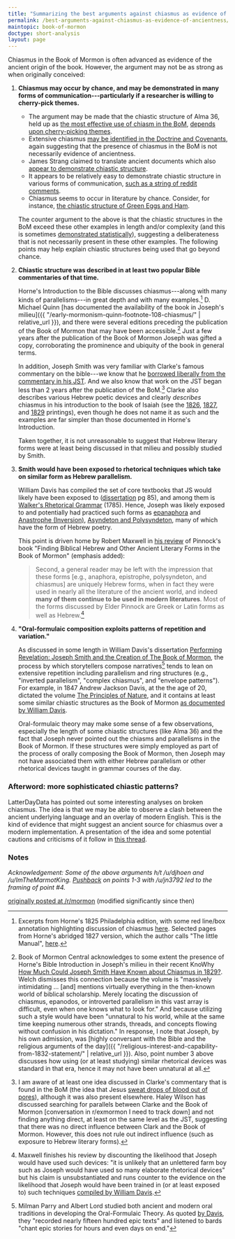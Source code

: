 ```yaml
---
title: "Summarizing the best arguments against chiasmus as evidence of ancientness"
permalink: /best-arguments-against-chiasmus-as-evidence-of-ancientness/
maintopic: book-of-mormon
doctype: short-analysis
layout: page
---
```


Chiasmus in the Book of Mormon is often advanced as evidence of the ancient origin of the book.  However, the argument may not be as strong as when originally conceived:

1. **Chiasmus may occur by chance, and may be demonstrated in many forms of communication---particularly if a researcher is willing to cherry-pick themes.**
    * The argument may be made that the chiastic structure of Alma 36, held up as [the most effective use of chiasm in the BoM](https://publications.mi.byu.edu/book/chiasmus-in-antiquity/), [depends upon cherry-picking themes](https://dialoguejournal.com/wp-content/uploads/sbi/articles/Dialogue_V38N04_105.pdf).
    * Extensive chiasmus [may be identified in the Doctrine and Covenants](http://www.davidgorton.com/Father/Articles/section76.html), again suggesting that the presence of chiasmus in the BoM is not necessarily evidence of ancientness.
    * James Strang claimed to translate ancient documents which also [appear to demonstrate chiastic structure](https://digitalcommons.usu.edu/cgi/viewcontent.cgi?article=1565&context=physics_facpub).
    * It appears to be relatively easy to demonstrate chiastic structure in various forms of communication, [such as a string of reddit comments](https://np.reddit.com/r/mormon/comments/65k95j/im_glad_that_fairmormon_exists_the_fairmormon/dh3lad0/).
    * Chiasmus seems to occur in literature by chance.  Consider, for instance, [the chiastic structure of Green Eggs and Ham](https://www.dialoguejournal.com/wp-content/uploads/sbi/articles/Dialogue_V33N04_173.pdf).

    The counter argument to the above is that the chiastic structures in the BoM exceed these other examples in length and/or complexity (and this is sometimes [demonstrated statistically](https://digitalcommons.usu.edu/cgi/viewcontent.cgi?article=1565&context=physics_facpub)), suggesting a deliberateness that is not necessarily present in these other examples.  The following points may help explain chiastic structures being used that go beyond chance.

2. **Chiastic structure was described in at least two popular Bible commentaries of that time.**

    Horne's Introduction to the Bible discusses chiasmus---along with many kinds of parallelisms---in great depth and with many examples.[^editions] D. Michael Quinn [has documented the availability of the book in Joseph's milieu]({{ "/early-mormonism-quinn-footnote-108-chiasmus/" | relative_url }}), and there were several editions preceding the publication of the Book of Mormon that may have been accessible.[^knowhy]  Just a few years after the publication of the Book of Mormon Joseph was gifted a copy, corroborating the prominence and ubiquity of the book in general terms.

    In addition, Joseph Smith was very familiar with Clarke's famous commentary on the bible---we know that he [borrowed liberally from the commentary in his JST](http://jur.byu.edu/?p=21296).  And we also know that work on the JST began less than 2 years after the publication of the BoM.[^clarkeinbom] Clarke also describes various Hebrew poetic devices and clearly _describes_ chiasmus in his introduction to the book of Isaiah (see the [1826](https://babel.hathitrust.org/cgi/pt?id=uva.x004508074&view=1up&seq=682), [1827](https://babel.hathitrust.org/cgi/pt?id=uva.x030796251&view=1up&seq=674), and [1829](https://babel.hathitrust.org/cgi/pt?id=uva.x030796202&view=1up&seq=674) printings), even though he does not name it as such and the examples are far simpler than those documented in Horne's Introduction.

    Taken together, it is not unreasonable to suggest that Hebrew literary forms were at least being discussed in that milieu and possibly studied by Smith.

3. **Smith would have been exposed to rhetorical techniques which take on similar form as Hebrew parallelism.**

    William Davis has compiled the set of core textbooks that JS would likely have been exposed to ([dissertation](https://escholarship.org/uc/item/86h814zv) pg 85), and among them is [Walker's Rhetorical Grammar](https://archive.org/details/in.ernet.dli.2015.511864/page/n11) (1785).  Hence, Joseph was likely exposed to and potentially had practiced such forms as [epanaphora](https://archive.org/details/in.ernet.dli.2015.511864/page/n203) and [Anastrophe (Inversion)](https://archive.org/details/in.ernet.dli.2015.511864/page/n213), [Asyndeton and Polysyndeton](https://archive.org/details/in.ernet.dli.2015.511864/page/n215), many of which have the form of Hebrew poetry.

    This point is driven home by Robert Maxwell in [his review](https://byustudies.byu.edu/content/finding-biblical-hebrew-and-other-ancient-literary-forms-book-mormon) of Pinnock's book "Finding Biblical Hebrew and Other Ancient Literary Forms in the Book of Mormon" (emphasis added): 

    > Second, a general reader may be left with the impression that these forms [e.g., anaphora, epistrophe, polysyndeton, and chiasmus] are uniquely Hebrew forms, when in fact they were used in nearly all the literature of the ancient world, and indeed **many of them continue to be used in modern literatures**. Most of the forms discussed by Elder Pinnock are Greek or Latin forms as well as Hebrew.[^dismiss]

4. **"Oral-formulaic composition exploits patterns of repetition and variation."**

    As discussed in some length in William Davis's dissertation [Performing Revelation: Joseph Smith and the Creation of The Book of Mormon](https://escholarship.org/uc/item/86h814zv), the process by which storytellers compose narratives[^oralformulaictheory] tends to lean on extensive repetition including parallelism and ring structures (e.g., "inverted parallelism", "complex chiasmus", and "envelope patterns").  For example, in 1847 Andrew Jackson Davis, at the the age of 20, dictated the volume [The Principles of Nature](https://archive.org/details/principlesofnatu00davi/), and it contains at least some similar chiastic structures as the Book of Mormon [as documented by William Davis](https://www.academia.edu/44478471/_Corrected_Text_The_Book_of_Mormon_and_the_Limits_of_Naturalistic_Criteria_Comparing_Joseph_Smith_and_Andrew_Jackson_Davis).

    Oral-formulaic theory may make some sense of a few observations, especially the length of some chiastic structures (like Alma 36) and the fact that Joseph never pointed out the chiasms and parallelisms in the Book of Mormon.  If these structures were simply employed as part of the process of orally composing the Book of Mormon, then Joseph may not have associated them with either Hebrew parallelism or other rhetorical devices taught in grammar courses of the day.

### Afterword: more sophisticated chiastic patterns?

LatterDayData has pointed out some interesting analyses on broken chiasmus.  The idea is that we may be able to observe a clash between the ancient underlying language and an overlay of modern English.  This is the kind of evidence that might suggest an ancient source for chiasmus over a modern implementation.  A presentation of the idea and some potential cautions and criticisms of it follow in [this thread](https://www.reddit.com/r/mormon/comments/eqip4v/what_traditionslawsnorms_can_only_be_traced_back/fffnuzy/).

### Notes

*Acknowledgement: Some of the above arguments h/t /u/djhoen and /u/ImTheMarmotKing.  [Pushback](https://www.reddit.com/r/mormon/comments/eqip4v/what_traditionslawsnorms_can_only_be_traced_back/ff9x62n/) on points 1-3 with /u/jn3792 led to the framing of point #4.*

[originally posted at /r/mormon](https://www.reddit.com/r/mormon/comments/84wj6t/summarizing_the_best_arguments_against_chiasmus/) (modified significantly since then)

[^knowhy]: Book of Mormon Central acknowledges to some extent the presence of Horne's Bible Introduction in Joseph's milieu in their recent KnoWhy [How Much Could Joseph Smith Have Known about Chiasmus in 1829?](https://knowhy.bookofmormoncentral.org/knowhy/how-much-could-joseph-smith-have-known-about-chiasmus-in-1829).  Welch dismisses this connection because the volume is "massively intimidating … [and] mentions virtually everything in the then-known world of biblical scholarship. Merely locating the discussion of chiasmus, epanodos, or introverted parallelism in this vast array is difficult, even when one knows what to look for." And because utilizing such a style would have been "unnatural to his world, while at the same time keeping numerous other strands, threads, and concepts flowing without confusion in his dictation."  In response, I note that Joseph, by his own admission, was [highly conversant with the Bible and the religious arguments of the day]({{ "/religious-interest-and-capability-from-1832-statement/" | relative_url }}).  Also, point number 3 above discusses how using (or at least studying) similar rhetorical devices was standard in that era, hence it may not have been unnatural at all.

[^editions]: Excerpts from Horne's 1825 Philadelphia edition, with some red line/box annotation highlighting discussion of chiasmus [here](https://docs.google.com/viewer?url=https://github.com/faenrandir/a_careful_examination/raw/6727d12503a714708d89db5fd8128a36e1f8ac75/documents/book_of_mormon/chiasmus/1825_Horne_An_Introduction_to_the_Critical_Study_and_Knowledge_of_the_Holy_Scriptures.pdf).  Selected pages from Horne's abridged 1827 version, which the author calls "The little Manual", [here](https://docs.google.com/viewer?url=https://github.com/faenrandir/a_careful_examination/raw/6727d12503a714708d89db5fd8128a36e1f8ac75/documents/book_of_mormon/chiasmus/1827_Horne_London_A_Compendious_Introduction_to_The_Study_of_the_Bible-selected-pages.pdf).

[^clarkeinbom]:  I am aware of at least one idea discussed in Clarke's commentary that is found in the BoM (the idea that Jesus [sweat drops of blood out of pores](https://www.reddit.com/r/exmormon/comments/7z6jg3/the_idea_that_jesus_sweated_drops_of_blood_out_of/)), although it was also present elsewhere.  Haley Wilson has discussed searching for parallels between Clarke and the Book of Mormon [conversation in r/exmormon I need to track down] and not finding anything direct, at least on the same level as the JST, suggesting that there was no direct influence between Clark and the Book of Mormon.  However, this does not rule out indirect influence (such as exposure to Hebrew literary forms).

[^dismiss]: Maxwell finishes his review by discounting the likelihood that Joseph would have used such devices: "it is unlikely that an unlettered farm boy such as Joseph would have used so many elaborate rhetorical devices" but his claim is unsubstantiated and runs counter to the evidence on the likelihood that Joseph would have been trained in (or at least exposed to) such techniques [compiled by William Davis](https://escholarship.org/uc/item/86h814zv).

[^oralformulaictheory]: Milman Parry and Albert Lord studied both ancient and modern oral traditions in developing the Oral-Formulaic Theory.  As quoted [by Davis](https://escholarship.org/uc/item/86h814zv), they "recorded nearly fifteen hundred epic texts" and listened to bards "chant epic stories for hours and even days on end."

